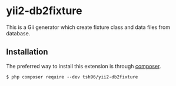 yii2-db2fixture
=====================
This is a Gii generator which create fixture class and data files from database.

## Installation

The preferred way to install this extension is through [composer](http://getcomposer.org/download/).


```
$ php composer require --dev tsh96/yii2-db2fixture
```
